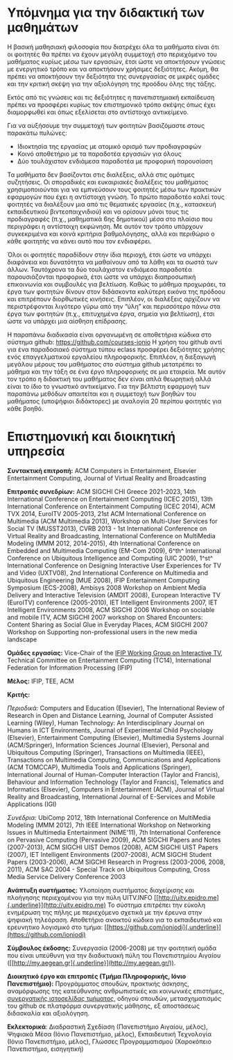 # Υπόμνημα για την διδακτική των μαθημάτων
Η βασική μαθησιακή φιλοσοφία που διατρέχει όλα τα μαθήματα είναι ότι 
οι φοιτητές θα πρέπει να έχουν μεγάλη συμμετοχή στο περιεχόμενο του μαθήματος 
κυρίως μέσω των εργασιών, έτσι ώστε να αποκτήσουν γνώσεις με ενεργητικό τρόπο και 
να αποκτήσουν χρήσιμες δεξιότητες. Ακόμη, θα πρέπει να αποκτήσουν την δεξιότητα
της συνεργασίας σε μικρές ομάδες και την κριτική σκέψη για την αξιολόγηση
της προόδου όλης της τάξης.

Εκτός από τις γνώσεις και τις δεξιότητες η πανεπιστημιακή εκπαίδευση πρέπει να προσφέρει κυρίως
τον επιστημονικό τρόπο σκέψης όπως έχει διαμορφωθεί και όπως εξελίσεται στο αντίστοιχο αντικείμενο.

Για να αυξήσουμε την συμμετοχή των φοιτητών βασιζόμαστε στους παρακάτω πυλώνες:

* Ιδιοκτησία της εργασίας με ατομικό ορισμό των προδιαγραφών
* Κοινό αποθετήριο με τα παραδοτέα εργασιών για όλους
* Δύο τουλάχιστον ενδιάμεσα παραδοτέα με προφορική παρουσίαση

Τα μαθήματα δεν βασίζονται στις διαλέξεις, αλλά στις ομότιμες συζητήσεις. 
Οι σποραδικές και ευκαιριακές διαλέξεις του μαθήματος χρησιμοποιούνται 
για να εμπνεύσουν τους φοιτητές μέσω των πρακτικών εφαρμογών που έχει η αντίστοιχη γνώση. 
Το πρώτο παραδοτέο καλεί τους φοιτητές να διαλέξουν μια από τις θεματικές εργασίες 
(π.χ., κατασκευή εκπαιδευτικού βιντεοπαιχνιδιού) και να ορίσουν μόνοι τους τις προδιαγραφές 
(π.χ., μαθηματικά 6ης δημοτικού) μέσα στο πλαίσιο που περιγράφει η αντίστοιχη εκφώνηση. 
Με αυτόν τον τρόπο υπάρχουν συγκεκριμένα και κοινά κριτήρια βαθμολόγησης, 
αλλά και περιθώριο ο κάθε φοιτητής να κάνει αυτό που τον ενδιαφέρει. 

Όλοι οι φοιτητές παραδίδουν στην ίδια περιοχή, 
έτσι ώστε να υπάρχει διαφάνεια και δυνατότητα να μαθαίνουν από τα λάθη και τα σωστά των άλλων. 
Ταυτόχρονα τα δύο τουλάχιστον ενδιάμεσα παραδοτέα παρουσιάζονται προφορικά, 
έτσι ώστε να υπάρχει διαπροσωπική επικοινωνία και συμβουλές για βελτίωση. 
Καθώς το μάθημα προχωράει, τα έργα των φοιτητών δίνουν στον διδάσκοντα καλύτερη εικόνα της πρόδοου 
και επιτρέπουν διορθωτικές κινήσεις. Επιπλέον, οι διαλέξεις αρχίζουν να περιστρέφονται 
λιγότερο γύρω από την “ύλη” και περισσότερο πάνω στα έργα των φοιτητών 
(π.χ., επιτυχημένα έργα, σημεία για βελτίωση), έτσι ώστε να υπάρχει μια αίσθηση επίδρασης.

Η παραπάνω διαδικασία είναι οργανωμένη σε αποθετήρια κώδικα στο σύστημα github: 
https://github.com/courses-ionio
Η χρήση του github αντί για ένα παραδοσιακό σύστημα τύπου eclass προσφέρει δεξιότητες
χρήσης ενός επαγγελματικού εργαλείου πληροφορικής. Επιπλέον, η διεξαγωγή μεγάλου μέρους του μαθήματος
στο σύστημα github μετατρέπει το μάθημα και την τάξη σε ένα έργο πληροφορικής σε μια εταιρεία.
Με αυτόν τον τρόπο η διδακτική του μαθήματος δεν είναι απλά θεωρητική αλλά είναι το ίδιο το γνωστικό αντικείμενο. 
Για την βέλτιστη εφαρμογή των παραπάνω μεθόδων απαιτείται και η συμμετοχή των βοηθών του μαθήματος 
(υποψήφιοι διδάκτορες) με αναλογία 20 περίπου φοιτητές για κάθε βοηθό.

# Επιστημονική και διοικητική υπηρεσία

**Συντακτική επιτροπή:** ACM Computers in Entertainment, Elsevier
Entertainment Computing, Journal of Virtual Reality and Broadcasting

**Επιτροπές συνεδρίων:** 
ACM SIGCHI CHI Greece 2021-2023,
14th International Conference on Entertainment
Computing (ICEC 2015), 13th International Conference on Entertainment
Computing (ICEC 2014), ACM TVX 2014, EuroITV 2005-2013, 21st ACM
International Conference on Multimedia (ACM Multimedia 2013), Workshop
on Multi-User Services for Social TV (MUSST2013), CVRB 2013 - 1st
International Conference on Virtual Reality and Broadcasting,
International Conference on MultiMedia Modeling (MMM 2012, 2014-2015),
4th International Conference on Embedded and Multimedia Computing
(EM-Com 2009), 6^th^ International Conference on Ubiquitous Intelligence
and Computing (UIC 2009), 1^st^ International Conference on Designing
Interactive User Experiences for TV and Video (UXTV08), 2nd
International Conference on Multimedia and Ubiquitous Engineering (MUE
2008), IFIP Entertainment Computing Symposium (ECS-2008), Ambisys 2008
Workshop on Ambient Media Delivery and Interactive Television (AMDIT
2008), European Interactive TV (EuroITV) conference (2005-2010), IET
Intelligent Environments 2007, IET Intelligent Environments 2008, ACM
SIGCHI 2006 Workshop on sociable and mobile ITV, ACM SIGCHI 2007
workshop on Shared Encounters: Content Sharing as Social Glue in
Everyday Places, ACM SIGCHI 2007 Workshop on Supporting
non-professional users in the new media landscape

**Ομάδες εργασίας:** Vice-Chair of the [IFIP Working Group on Interactive TV](http://www.ifip.org/bulletin/bulltcs/memtc14.htm#WG146),
Technical Committee on Entertainment Computing
(TC14), International Federation for Information Processing (IFIP)

**Μέλος:** IFIP, TEE, ACM

**Κριτής:**

*Περιοδικά:* Computers and Education (Elsevier), The
International Review of Research in Open and Distance Learning, Journal
of Computer Assisted Learning (Wiley), Human Technology: An
Interdisciplinary Journal on Humans in ICT Environments, Journal of
Experimental Child Psychology (Elsevier), Entertainment Computing
(Elsevier), Multimedia Systems Journal (ACM/Springer), Information
Sciences Journal (Elsevier), Personal and Ubiquitous Computing
(Springer), Transactions on Multimedia (IEEE), Transactions on
Multimedia Computing, Communications and Applications (ACM TOMCCAP),
Multimedia Tools and Applications (Springer), International Journal of
Human-Computer Interaction (Taylor and Francis), Behaviour and
Information Technology (Taylor and Francis), Telematics and Informatics
(Elsevier), Computers in Entertainment (ACM), Journal of Virtual Reality
and Broadcasting, International Journal of E-Services and Mobile
Applications (IGI)

*Συνέδρια:* UbiComp 2012, 18th International
Conference on MultiMedia Modeling (MMM 2012), 7th IEEE International
Workshop on Networking Issues in Multimedia Entertainment (NIME\'11),
7th International Conference on Pervasive Computing (Pervasive 2009),
ACM SIGCHI Papers and Notes (2007-2013), ACM SIGCHI UIST Demos (2008),
ACM SIGCHI UIST Papers (2007), IEΤ Intelligent Environments (2007-2008),
ACM SIGCHI Student Papers (2003-2006), ACM SIGCHI Research in Progress
(2003-2006, 2008, 2011), ACM SAC 2004 - Special Track on Ubiquitous
Computing, Cross Media Service Delivery Conference 2003

**Ανάπτυξη συστήματος:** Υλοποίηση συστήματος διαχείρισης και πλοήγησης
περιεχομένου για την πύλη UITV.INFO
[[http://uitv.epidro.me]{.underline}](http://uitv.epidro.me) Το σύστημα
επιτρέπει την εύκολη ενημέρωση της πήλης με περιεχόμενο σχετικά με την
έρευνα στην ψηφιακή τηλεόραση. Αποθετήριο ανοικτού κώδικα για το
εκπαιδευτικό και ερευνητικο λογισμικό στο τμήμα:
[[https://github.com/ioniodi]{.underline}](https://github.com/ioniodi)

**Σύμβουλος έκδοσης:** Συνεργασία (2006-2008) με την φοιτητική ομάδα που
είναι υπεύθυνη για την διαδικτυακή πύλη του Πανεπιστημίου Αιγαίου
([[http://my.aegean.gr]{.underline}](http://my.aegean.gr/)).

**Διοικητικό έργο και επιτροπές (Τμήμα Πληροφορικής, Ιόνιο
Πανεπιστήμιο):** Προγράμματος σπουδών, πρακτικής άσκησης, αναμόρφωσης της κατεύθυνσης ανθρωπιστικές και κοινωνικές επιστήμες, [συνεργατικής ιστοσελίδας τμήματος](https://github.com/ioniodi/sitegr), οδηγού σπουδών, μετασχηματισμός του github σε πλατφόρμα συνεργατικής μάθησης, εξ αποστάσεως διδασκαλία και αξιολόγηση.

**Εκλεκτορικά**: Διαδραστική Σχεδίαση (Πανεπιστήμιο Αιγαίου, μέλος), Ψηφιακά Μέσα (Ιόνιο Πανεπιστήμιο, μέλος), Εκπαιδευτική Τεχνολογία (Ιόνιο Πανεπιστήμιο, μέλος), Γλώσσες Προγραμματισμού (Χαροκόπειο Πανεπιστήμιο, εισηγητική)
